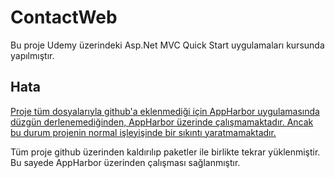 # ContactWeb
Bu proje Udemy üzerindeki Asp.Net MVC Quick Start uygulamaları kursunda yapılmıştır.

## Hata

<u>Proje tüm dosyalarıyla github'a eklenmediği için AppHarbor uygulamasında düzgün derlenemediğinden, AppHarbor üzerinde çalışmamaktadır. Ancak bu durum projenin normal işleyişinde bir sıkıntı yaratmamaktadır.</u>

Tüm proje github üzerinden kaldırılıp paketler ile birlikte tekrar yüklenmiştir. Bu sayede AppHarbor üzerinden çalışması sağlanmıştır.